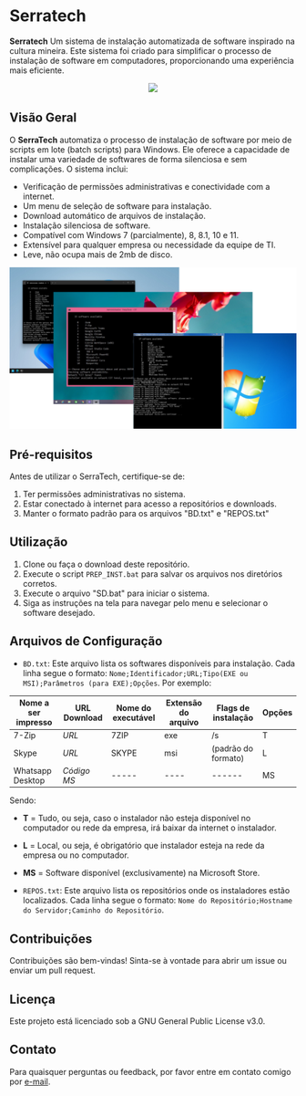 # Serratech

**Serratech** Um sistema de instalação automatizada de software inspirado na cultura mineira. Este sistema foi criado para simplificar o processo de instalação de software em computadores, proporcionando uma experiência mais eficiente.

<p align="center">
  <img src="https://github.com/pigor12/serratech/blob/main/GIF.gif"/>
</p>

## Visão Geral

O **SerraTech** automatiza o processo de instalação de software por meio de scripts em lote (batch scripts) para Windows. Ele oferece a capacidade de instalar uma variedade de softwares de forma silenciosa e sem complicações. O sistema inclui:

- Verificação de permissões administrativas e conectividade com a internet.
- Um menu de seleção de software para instalação.
- Download automático de arquivos de instalação.
- Instalação silenciosa de software.
- Compatível com Windows 7 (parcialmente), 8, 8.1, 10 e 11.
- Extensível para qualquer empresa ou necessidade da equipe de TI.
- Leve, não ocupa mais de 2mb de disco.

<p align="center">
  <img src="https://raw.githubusercontent.com/pigor12/serratech/main/OSs.png"/>
</p>

## Pré-requisitos

Antes de utilizar o SerraTech, certifique-se de:

1. Ter permissões administrativas no sistema.
2. Estar conectado à internet para acesso a repositórios e downloads.
3. Manter o formato padrão para os arquivos "BD.txt" e "REPOS.txt"

## Utilização

1. Clone ou faça o download deste repositório.
2. Execute o script `PREP_INST.bat` para salvar os arquivos nos diretórios corretos.
3. Execute o arquivo "SD.bat" para iniciar o sistema.
4. Siga as instruções na tela para navegar pelo menu e selecionar o software desejado.

## Arquivos de Configuração

- `BD.txt`: Este arquivo lista os softwares disponíveis para instalação. Cada linha segue o formato: `Nome;Identificador;URL;Tipo(EXE ou MSI);Parâmetros (para EXE);Opções`. Por exemplo:

| Nome a ser impresso | URL Download | Nome do executável | Extensão do arquivo | Flags de instalação | Opções |
|---------------------|--------------|--------------------|---------------------|---------------------|--------|
| 7-Zip               |     *URL*    | 7ZIP               | exe                 | /s                  | T      |
| Skype               |     *URL*    | SKYPE              | msi                 | (padrão do formato) | L      |
| Whatsapp Desktop    | *Código MS*  | -----              | ----                | ------              | MS     |

Sendo:
- **T** = Tudo, ou seja, caso o instalador não esteja disponível no computador ou rede da empresa, irá baixar da internet o instalador.
- **L** = Local, ou seja, é obrigatório que instalador esteja na rede da empresa ou no computador.
- **MS** = Software disponível (exclusivamente) na Microsoft Store. 

- `REPOS.txt`: Este arquivo lista os repositórios onde os instaladores estão localizados. Cada linha segue o formato: `Nome do Repositório;Hostname do Servidor;Caminho do Repositório`.

## Contribuições
Contribuições são bem-vindas! Sinta-se à vontade para abrir um issue ou enviar um pull request.

## Licença
Este projeto está licenciado sob a GNU General Public License v3.0.

## Contato
Para quaisquer perguntas ou feedback, por favor entre em contato comigo por [e-mail](mailto:pedroigor.reis@outlook.com).
